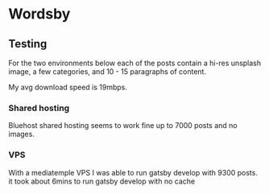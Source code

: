 # Wordsby

## Testing

For the two environments below each of the posts contain a hi-res unsplash image, a few categories, and 10 - 15 paragraphs of content.

My avg download speed is 19mbps.

### Shared hosting

Bluehost shared hosting seems to work fine up to 7000 posts and no images.

### VPS

With a mediatemple VPS I was able to run gatsby develop with 9300 posts.
it took about 6mins to run gatsby develop with no cache
